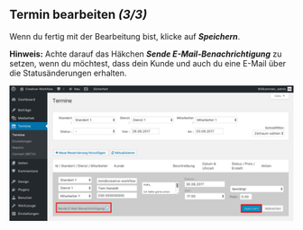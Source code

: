 ## Termin bearbeiten *(3/3)*

Wenn du fertig mit der Bearbeitung bist, klicke auf _**Speichern**_.

**Hinweis:** Achte darauf das Häkchen _**Sende E-Mail-Benachrichtigung**_ zu setzen, wenn du möchtest, dass dein Kunde und auch du eine E-Mail über die Statusänderungen erhalten.

![Terminbuchung Frontend](./assets/edit_booking_3.jpg)
